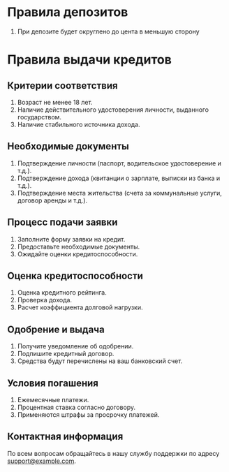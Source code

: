 # Правила депозитов
1. При депозите будет округлено до цента в меньшую сторону



# Правила выдачи кредитов

## Критерии соответствия
1. Возраст не менее 18 лет.
2. Наличие действительного удостоверения личности, выданного государством.
3. Наличие стабильного источника дохода.

## Необходимые документы
1. Подтверждение личности (паспорт, водительское удостоверение и т.д.).
2. Подтверждение дохода (квитанции о зарплате, выписки из банка и т.д.).
3. Подтверждение места жительства (счета за коммунальные услуги, договор аренды и т.д.).

## Процесс подачи заявки
1. Заполните форму заявки на кредит.
2. Предоставьте необходимые документы.
3. Ожидайте оценки кредитоспособности.

## Оценка кредитоспособности
1. Оценка кредитного рейтинга.
2. Проверка дохода.
3. Расчет коэффициента долговой нагрузки.

## Одобрение и выдача
1. Получите уведомление об одобрении.
2. Подпишите кредитный договор.
3. Средства будут перечислены на ваш банковский счет.

## Условия погашения
1. Ежемесячные платежи.
2. Процентная ставка согласно договору.
3. Применяются штрафы за просрочку платежей.

## Контактная информация
По всем вопросам обращайтесь в нашу службу поддержки по адресу support@example.com.